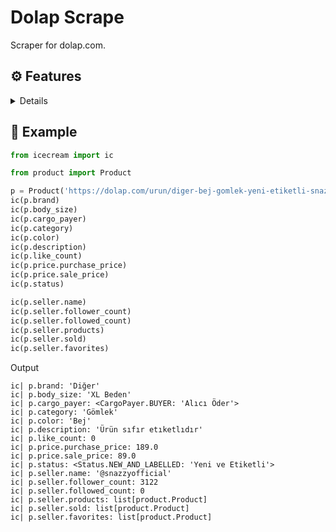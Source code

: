 # Dolap Scrape

Scraper for dolap.com.

## ⚙ Features

<details> 

- Profile
    - Name
    - Follower Count
    - Followed Count
    - Products
    - Sold Products
    - Favorite Products

- Product
    - Brand
    - Body Size
    - Cargo Payer
    - Category
    - Color
    - Description
    - Like Count
    - Purchase Price
    - Sale Price
    - Status

</details>

## 📕 Example

```python
from icecream import ic

from product import Product

p = Product('https://dolap.com/urun/diger-bej-gomlek-yeni-etiketli-snazzyofficial-222883147')
ic(p.brand)
ic(p.body_size)
ic(p.cargo_payer)
ic(p.category)
ic(p.color)
ic(p.description)
ic(p.like_count)
ic(p.price.purchase_price)
ic(p.price.sale_price)
ic(p.status)

ic(p.seller.name)
ic(p.seller.follower_count)
ic(p.seller.followed_count)
ic(p.seller.products)
ic(p.seller.sold)
ic(p.seller.favorites)
```

Output

```
ic| p.brand: 'Diğer'
ic| p.body_size: 'XL Beden'
ic| p.cargo_payer: <CargoPayer.BUYER: 'Alıcı Öder'>
ic| p.category: 'Gömlek'
ic| p.color: 'Bej'
ic| p.description: 'Ürün sıfır etıketlıdır'
ic| p.like_count: 0
ic| p.price.purchase_price: 189.0
ic| p.price.sale_price: 89.0
ic| p.status: <Status.NEW_AND_LABELLED: 'Yeni ve Etiketli'>
ic| p.seller.name: '@snazzyofficial'
ic| p.seller.follower_count: 3122
ic| p.seller.followed_count: 0
ic| p.seller.products: list[product.Product]
ic| p.seller.sold: list[product.Product]
ic| p.seller.favorites: list[product.Product]
```

